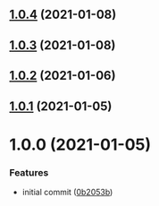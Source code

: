 ## [1.0.4](https://github.com/sinedied/semantic-release-npm-github/compare/1.0.3...1.0.4) (2021-01-08)

## [1.0.3](https://github.com/sinedied/semantic-release-npm-github/compare/1.0.2...1.0.3) (2021-01-08)

## [1.0.2](https://github.com/sinedied/semantic-release-npm-github/compare/1.0.1...1.0.2) (2021-01-06)

## [1.0.1](https://github.com/sinedied/semantic-release-npm-github/compare/1.0.0...1.0.1) (2021-01-05)

# 1.0.0 (2021-01-05)


### Features

* initial commit ([0b2053b](https://github.com/sinedied/semantic-release-npm-github/commit/0b2053b8765fa530323ea8aea4e4731767ec1142))

